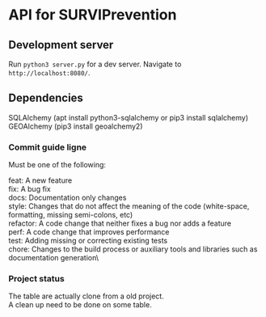 # API for SURVIPrevention

## Development server
Run `python3 server.py` for a dev server. Navigate to `http://localhost:8080/`.

## Dependencies
SQLAlchemy (apt install python3-sqlalchemy or pip3 install sqlalchemy)\
GEOAlchemy (pip3 install geoalchemy2)

### Commit guide ligne
Must be one of the following:

feat: A new feature\
fix: A bug fix\
docs: Documentation only changes\
style: Changes that do not affect the meaning of the code (white-space, formatting, missing semi-colons, etc)\
refactor: A code change that neither fixes a bug nor adds a feature\
perf: A code change that improves performance\
test: Adding missing or correcting existing tests\
chore: Changes to the build process or auxiliary tools and libraries such as documentation generation\

### Project status
The table are actually clone from a old project.\
A clean up need to be done on some table.